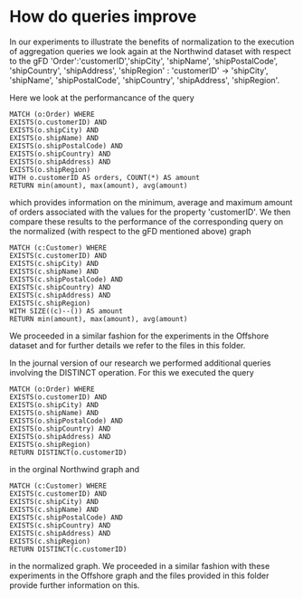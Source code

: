 # How do queries improve

In our experiments to illustrate the benefits of normalization to the execution of aggregation queries we look again at the Northwind dataset with respect to the gFD 'Order':'customerID','shipCity', 'shipName', 'shipPostalCode', 'shipCountry', 'shipAddress', 'shipRegion' : 'customerID' -> 'shipCity', 'shipName', 'shipPostalCode', 'shipCountry', 'shipAddress', 'shipRegion'.

Here we look at the performancance of the query

```
MATCH (o:Order) WHERE
EXISTS(o.customerID) AND
EXISTS(o.shipCity) AND
EXISTS(o.shipName) AND
EXISTS(o.shipPostalCode) AND
EXISTS(o.shipCountry) AND
EXISTS(o.shipAddress) AND
EXISTS(o.shipRegion)
WITH o.customerID AS orders, COUNT(*) AS amount
RETURN min(amount), max(amount), avg(amount)
```

which provides information on the minimum, average and maximum amount of orders associated with the values for the property 'customerID'. We then compare these results to the performance of the corresponding query on the normalized (with respect to the gFD mentioned above) graph

```
MATCH (c:Customer) WHERE
EXISTS(c.customerID) AND
EXISTS(c.shipCity) AND
EXISTS(c.shipName) AND
EXISTS(c.shipPostalCode) AND
EXISTS(c.shipCountry) AND
EXISTS(c.shipAddress) AND
EXISTS(c.shipRegion)
WITH SIZE((c)--()) AS amount
RETURN min(amount), max(amount), avg(amount)
```

We proceeded in a similar fashion for the experiments in the Offshore dataset and for further details we refer to the files in this folder.

In the journal version of our research we performed additional queries involving the DISTINCT operation. For this we executed the query

```
MATCH (o:Order) WHERE
EXISTS(o.customerID) AND
EXISTS(o.shipCity) AND
EXISTS(o.shipName) AND
EXISTS(o.shipPostalCode) AND
EXISTS(o.shipCountry) AND
EXISTS(o.shipAddress) AND
EXISTS(o.shipRegion)
RETURN DISTINCT(o.customerID)
```

in the orginal Northwind graph and

```
MATCH (c:Customer) WHERE
EXISTS(c.customerID) AND
EXISTS(c.shipCity) AND
EXISTS(c.shipName) AND
EXISTS(c.shipPostalCode) AND
EXISTS(c.shipCountry) AND
EXISTS(c.shipAddress) AND
EXISTS(c.shipRegion)
RETURN DISTINCT(c.customerID)
```

in the normalized graph. We proceeded in a similar fashion with these experiments in the Offshore graph and the files provided in this folder provide further information on this.


